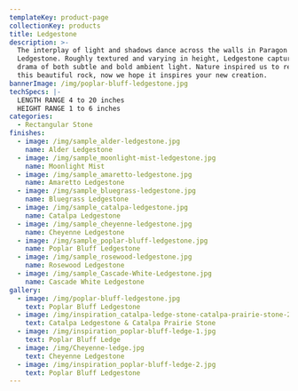 ```yaml
---
templateKey: product-page
collectionKey: products
title: Ledgestone
description: >-
  The interplay of light and shadows dance across the walls in Paragon Stone’s
  Ledgestone. Roughly textured and varying in height, Ledgestone captures the
  drama of both subtle and bold ambient light. Nature inspired us to recreate
  this beautiful rock, now we hope it inspires your new creation.
bannerImage: /img/poplar-bluff-ledgestone.jpg
techSpecs: |-
  LENGTH RANGE 4 to 20 inches
  HEIGHT RANGE 1 to 6 inches
categories:
  - Rectangular Stone
finishes:
  - image: /img/sample_alder-ledgestone.jpg
    name: Alder Ledgestone
  - image: /img/sample_moonlight-mist-ledgestone.jpg
    name: Moonlight Mist
  - image: /img/sample_amaretto-ledgestone.jpg
    name: Amaretto Ledgestone
  - image: /img/sample_bluegrass-ledgestone.jpg
    name: Bluegrass Ledgestone
  - image: /img/sample_catalpa-ledgestone.jpg
    name: Catalpa Ledgestone
  - image: /img/sample_cheyenne-ledgestone.jpg
    name: Cheyenne Ledgestone
  - image: /img/sample_poplar-bluff-ledgestone.jpg
    name: Poplar Bluff Ledgestone
  - image: /img/sample_rosewood-ledgestone.jpg
    name: Rosewood Ledgestone
  - image: /img/sample_Cascade-White-Ledgestone.jpg
    name: Cascade White Ledgestone
gallery:
  - image: /img/poplar-bluff-ledgestone.jpg
    text: Poplar Bluff Ledgestone
  - image: /img/inspiration_catalpa-ledge-stone-catalpa-prairie-stone-2.jpg
    text: Catalpa Ledgestone & Catalpa Prairie Stone
  - image: /img/inspiration_poplar-bluff-ledge-1.jpg
    text: Poplar Bluff Ledge
  - image: /img/Cheyenne-ledge.jpg
    text: Cheyenne Ledgestone
  - image: /img/inspiration_poplar-bluff-ledge-2.jpg
    text: Poplar Bluff Ledgestone
---
```

